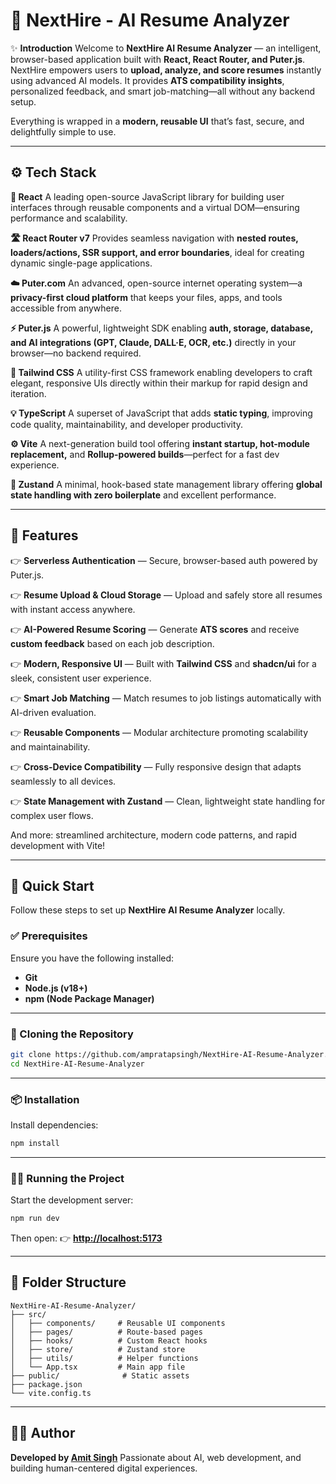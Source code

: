 
# 🚀 NextHire - AI Resume Analyzer

✨ **Introduction**
Welcome to **NextHire AI Resume Analyzer** — an intelligent, browser-based application built with **React, React Router, and Puter.js**.
NextHire empowers users to **upload, analyze, and score resumes** instantly using advanced AI models. It provides **ATS compatibility insights**, personalized feedback, and smart job-matching—all without any backend setup.

Everything is wrapped in a **modern, reusable UI** that’s fast, secure, and delightfully simple to use.

---

## ⚙️ Tech Stack

**🧩 React**
A leading open-source JavaScript library for building user interfaces through reusable components and a virtual DOM—ensuring performance and scalability.

**🛣️ React Router v7**
Provides seamless navigation with **nested routes, loaders/actions, SSR support, and error boundaries**, ideal for creating dynamic single-page applications.

**☁️ Puter.com**
An advanced, open-source internet operating system—a **privacy-first cloud platform** that keeps your files, apps, and tools accessible from anywhere.

**⚡ Puter.js**
A powerful, lightweight SDK enabling **auth, storage, database, and AI integrations (GPT, Claude, DALL·E, OCR, etc.)** directly in your browser—no backend required.

**🎨 Tailwind CSS**
A utility-first CSS framework enabling developers to craft elegant, responsive UIs directly within their markup for rapid design and iteration.

**💡 TypeScript**
A superset of JavaScript that adds **static typing**, improving code quality, maintainability, and developer productivity.

**⚙️ Vite**
A next-generation build tool offering **instant startup, hot-module replacement,** and **Rollup-powered builds**—perfect for a fast dev experience.

**🧠 Zustand**
A minimal, hook-based state management library offering **global state handling with zero boilerplate** and excellent performance.

---

## 🔋 Features

👉 **Serverless Authentication** — Secure, browser-based auth powered by Puter.js.

👉 **Resume Upload & Cloud Storage** — Upload and safely store all resumes with instant access anywhere.

👉 **AI-Powered Resume Scoring** — Generate **ATS scores** and receive **custom feedback** based on each job description.

👉 **Modern, Responsive UI** — Built with **Tailwind CSS** and **shadcn/ui** for a sleek, consistent user experience.

👉 **Smart Job Matching** — Match resumes to job listings automatically with AI-driven evaluation.

👉 **Reusable Components** — Modular architecture promoting scalability and maintainability.

👉 **Cross-Device Compatibility** — Fully responsive design that adapts seamlessly to all devices.

👉 **State Management with Zustand** — Clean, lightweight state handling for complex user flows.

And more: streamlined architecture, modern code patterns, and rapid development with Vite!

---

## 🤸 Quick Start

Follow these steps to set up **NextHire AI Resume Analyzer** locally.

### ✅ Prerequisites

Ensure you have the following installed:

* **Git**
* **Node.js (v18+)**
* **npm (Node Package Manager)**

---

### 🧭 Cloning the Repository

```bash
git clone https://github.com/ampratapsingh/NextHire-AI-Resume-Analyzer.git
cd NextHire-AI-Resume-Analyzer
```

---

### 📦 Installation

Install dependencies:

```bash
npm install
```

---

### 🧑‍💻 Running the Project

Start the development server:

```bash
npm run dev
```

Then open:
👉 **[http://localhost:5173](http://localhost:5173)**

---

## 🧱 Folder Structure

```
NextHire-AI-Resume-Analyzer/
├── src/
│   ├── components/     # Reusable UI components
│   ├── pages/          # Route-based pages
│   ├── hooks/          # Custom React hooks
│   ├── store/          # Zustand store
│   ├── utils/          # Helper functions
│   └── App.tsx         # Main app file
├── public/              # Static assets
├── package.json
└── vite.config.ts
```

---

## 👨‍💻 Author

**Developed by [Amit Singh](https://github.com/ampratapsingh)**
Passionate about AI, web development, and building human-centered digital experiences.



